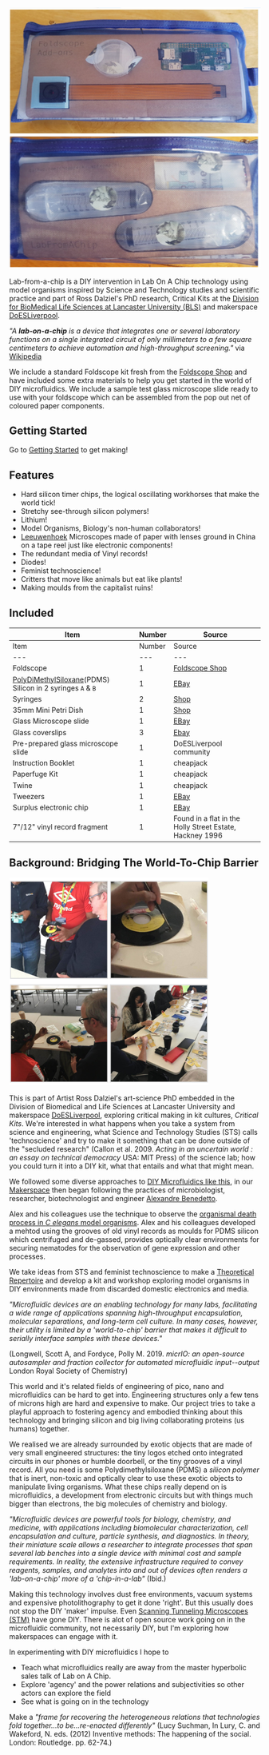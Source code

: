 <img src="images/LabFromChipKitSmall.png" width="600">

Lab-from-a-chip is a DIY intervention in Lab On A Chip technology using model organisms inspired by Science and Technology studies and scientific practice and part of Ross Dalziel's PhD research, Critical Kits at the [Division for BioMedical Life Sciences at Lancaster University (BLS)](https://www.lancaster.ac.uk/biomedical-and-life-sciences/) and makerspace [DoESLiverpool](https://www.lancaster.ac.uk/biomedical-and-life-sciences).

*\"A* ***lab-on-a-chip*** *is a device that integrates one or several laboratory functions on a single integrated circuit of only millimeters to a few square centimeters to achieve automation and high-throughput screening.\"* via
[Wikipedia](https://en.wikipedia.org/wiki/Lab-on-a-chip)

We include a standard Foldscope kit fresh from the [Foldscope Shop](https://www.foldscope.com/) and have included some extra materials to help you get started in the world of DIY microfluidics. We include a sample test glass microscope slide ready to use with your foldscope which can be assembled from the pop out net of coloured paper components.

## Getting Started

Go to [Getting Started](./GettingStarted.md) to get making!

## Features

-   Hard silicon timer chips, the logical oscillating workhorses that
    make the world tick!
-   Stretchy see-through silicon polymers!
-   Lithium!
-   Model Organisms, Biology's non-human collaborators!
-   [Leeuwenhoek](https://en.wikipedia.org/wiki/Antonie_van_Leeuwenhoek)
    Microscopes made of paper with lenses ground in China on a tape reel
    just like electronic components!
-   The redundant media of Vinyl records!
-   Diodes!
-   Feminist technoscience!
-   Critters that move like animals but eat like plants!
-   Making moulds from the capitalist ruins!

## Included

Item|Number|Source
---|---|---
Item|Number|Source
---|---|---
Foldscope|1|[Foldscope Shop](https://www.foldscope.com/)
[PolyDiMethylSiloxane](https://en.wikipedia.org/wiki/Polydimethylsiloxane)(PDMS) Silicon in 2 syringes `A` & `B`|1|[EBay](https://www.ebay.co.uk/itm/0-5kg-Clear-Electronic-Potting-Compound-PV-Solar-Cell-Encapsulant-PDMS-RV/323393673289)
Syringes|2|[Shop](https://www.ebay.co.uk/itm/Terumo-Sterile-Syringes-Hypodermic-Luer-Slip-Syringe-1ml-2-5ml-5ml-10ml-20ml-30m/263962579871)
35mm Mini Petri Dish|1|[Shop](https://www.ebay.co.uk/itm/10-Pcs-Laboratory-Plastic-Petri-Dish-Sterile-Cell-Tissue-Culture-Dishes-35mm/292809086404)
Glass Microscope slide|1|[EBay](https://www.ebay.co.uk/itm/Professional-50-pcs-Blank-Microscope-Slides-Cover-Glass-Lab-Prep-ground-edges/283412415605)
Glass coverslips|3|[Ebay](https://www.ebay.co.uk/itm/100-Glass-Micro-Cover-Slips-Glass-Blank-Lab-Coverslip-Microscope-Slide-Cover/164281210287)
Pre-prepared glass microscope slide|1|DoESLiverpool community
Instruction Booklet|1|cheapjack
Paperfuge Kit|1|cheapjack
Twine|1|cheapjack
Tweezers|1|[EBay](https://www.ebay.co.uk/itm/10PC-TWEEZER-SET-FOR-PRECISE-ELECTRONICS-MODELLING-JEWELLERY-BEADING-WIRE-WORK/173541962441)
Surplus electronic chip|1|[EBay](https://www.ebay.co.uk/itm/NE555-Timer-Chips-5-Pack-IC-PCB-Free-UK-P-P/231668892136)
7"/12" vinyl record fragment|1|Found in a flat in the Holly Street Estate, Hackney 1996


## Background: Bridging The World-To-Chip Barrier

<img alt="Workshop at Liverpool John Moores University with Dr Rod Dillon, 2019" src="images/workshopmontage.jpg" width="400">

This is part of Artist Ross Dalziel's art-science PhD embedded in the Division of Biomedical and Life Sciences at Lancaster University and makerspace [DoESLiverpool](https://doesliverpool.com), exploring critical making in kit cultures, *Critical Kits*. We're interested in what happens when you take a system from science and engineering, what Science and Technology Studies (STS) calls 'technoscience' and try to make it something that can be done outside of the "secluded research" (Callon et al. 2009. *Acting in an uncertain world : an essay on technical democracy* USA: MIT Press) of the science lab; how you could turn it into a DIY kit, what that entails and what that might mean.

We followed some diverse approaches to [DIY Microfluidics like this](http://fab.cba.mit.edu/classes/S62.12/people/tsai.liz/index.html), in our [Makerspace](https://github.com/DoESLiverpool/Wearables/wiki/Bio-Blog-2019#algae-microfluidics-doesliverpool) then began following the practices of microbiologist, researcher, biotechnologist and engineer [Alexandre Benedetto](https://www.lancaster.ac.uk/health-and-medicine/about-us/people/alexandre-benedetto).

Alex and his colleagues use the technique to observe the [organismal death process in *C elegans* model organisms](https://linkinghub.elsevier.com/retrieve/pii/S2211124718302316). Alex and his colleagues developed a mehtod using the grooves of old vinyl records as moulds for PDMS silicon which centrifuged and de-gassed, provides optically clear environments for securing nematodes for the observation of gene expression and other processes.

We take ideas from STS and feminist technoscience to make a [Theoretical Repertoire](./TheoreticalRepertoire.md) and develop a kit and workshop exploring model organisms in DIY environments made from discarded domestic electronics and media.

*"Microfluidic devices are an enabling technology for many labs,
facilitating a wide range of applications spanning high-throughput
encapsulation, molecular separations, and long-term cell culture. In
many cases, however, their utility is limited by a 'world-to-chip'
barrier that makes it difficult to serially interface samples with these
devices."*

(Longwell, Scott A, and Fordyce, Polly M. 2019. *micrIO: an open-source
autosampler and fraction collector for automated microfluidic
input--output* London Royal Society of Chemistry)

This world and it's related fields of engineering of pico, nano and microfluidics can be hard to get into. Engineering structures only a few tens of microns high are hard and expensive to make. Our project tries to take a playful approach to fostering agency and embodied thinking about this technology and bringing silicon and big living collaborating proteins (us humans) together.

We realised we are already surrounded by exotic objects that are made of very small engineered structures: the tiny logos etched onto integrated circuits in our phones or humble doorbell, or the tiny grooves of a vinyl record. All you need is some Polydimethylsiloxane (PDMS) a *silicon polymer* that is inert, non-toxic and optically clear to use these exotic objects to manipulate living organisms. What these chips really depend on is microfluidics, a development from electronic circuits but with things much bigger than electrons, the big molecules of chemistry and biology.

*"Microfluidic devices are powerful tools for biology, chemistry, and
medicine, with applications including biomolecular characterization,
cell encapsulation and culture, particle synthesis, and diagnostics. In
theory, their miniature scale allows a researcher to integrate processes
that span several lab benches into a single device with minimal cost and
sample requirements. In reality, the extensive infrastructure required
to convey reagents, samples, and analytes into and out of devices often
renders a 'lab-on-a-chip' more of a 'chip-in-a-lab"* (Ibid.)

Making this technology involves dust free environments, vacuum systems and expensive photolithography to get it done 'right'. But this usually does not stop the DIY 'maker' impulse. Even [Scanning Tunneling Microscopes (STM)](http://dberard.com/home-buit-stm) have gone DIY.  There is alot of open source work going on in the microfluidic community, not necessarily DIY, but I'm exploring how makerspaces can engage with it.

In experimenting with DIY microfluidics I hope to

-   Teach what microfluidics really are away from the master hyperbolic
    sales talk of Lab on A Chip.
-   Explore 'agency' and the power relations and subjectivities so other
    actors can explore the field
-   See what is going on in the technology

Make a *"frame for recovering the heterogeneous relations that technologies fold together...to be...re-enacted differently"* (Lucy Suchman, In Lury, C. and Wakeford, N. eds. (2012) Inventive methods: The happening of the social. London: Routledge. pp. 62-74.)

